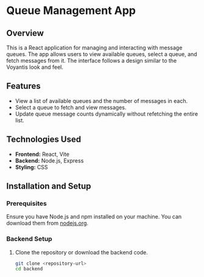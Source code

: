 # Queue Management App

## Overview

This is a React application for managing and interacting with message queues. The app allows users to view available queues, select a queue, and fetch messages from it. The interface follows a design similar to the Voyantis look and feel.

## Features

- View a list of available queues and the number of messages in each.
- Select a queue to fetch and view messages.
- Update queue message counts dynamically without refetching the entire list.

## Technologies Used

- **Frontend:** React, Vite
- **Backend:** Node.js, Express
- **Styling:** CSS

## Installation and Setup

### Prerequisites

Ensure you have Node.js and npm installed on your machine. You can download them from [nodejs.org](https://nodejs.org/).

### Backend Setup

1. Clone the repository or download the backend code.

   ```bash
   git clone <repository-url>
   cd backend
